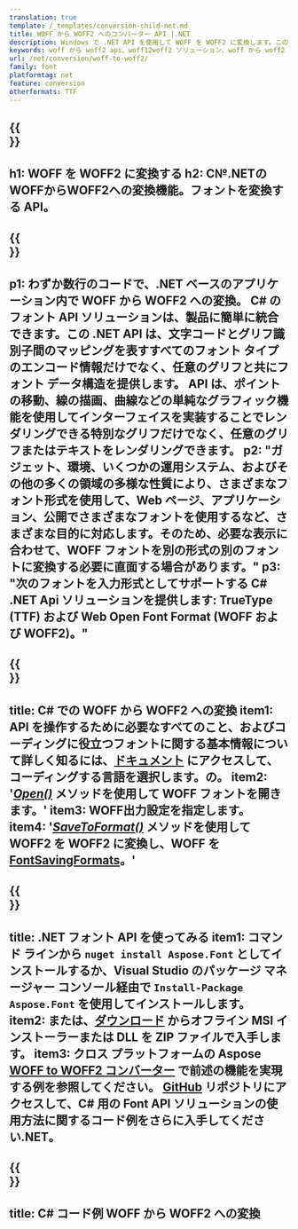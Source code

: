 ```yaml
---
translation: true
template: /_templates/conversion-child-net.md
title: WOFF から WOFF2 へのコンバーター API |.NET
description: Windows で .NET API を使用して WOFF を WOFF2 に変換します。このネイティブの WOFF から WOFF2 へのフォント変換機能を独自のソリューションに統合します。
keywords: woff から woff2 api、woff12woff2 ソリューション、woff から woff2 net
url: /net/conversion/woff-to-woff2/
family: font
platformtag: net
feature: conversion
otherformats: TTF
---
```


{{<section banner>}}
---
h1: WOFF を WOFF2 に変換する
h2: C№.NETのWOFFからWOFF2への変換機能。フォントを変換する API。
---

{{<section overview>}}
---
p1: わずか数行のコードで、.NET ベースのアプリケーション内で WOFF から WOFF2 への変換。 С# のフォント API ソリューションは、製品に簡単に統合できます。この .NET API は、文字コードとグリフ識別子間のマッピングを表すすべてのフォント タイプのエンコード情報だけでなく、任意のグリフと共にフォント データ構造を提供します。 API は、ポイントの移動、線の描画、曲線などの単純なグラフィック機能を使用してインターフェイスを実装することでレンダリングできる特別なグリフだけでなく、任意のグリフまたはテキストをレンダリングできます。
p2: "ガジェット、環境、いくつかの運用システム、およびその他の多くの領域の多様な性質により、さまざまなフォント形式を使用して、Web ページ、アプリケーション、公開でさまざまなフォントを使用するなど、さまざまな目的に対応します。そのため、必要な表示に合わせて、WOFF フォントを別の形式の別のフォントに変換する必要に直面する場合があります。"
p3: "次のフォントを入力形式としてサポートする С# .NET Api ソリューションを提供します: TrueType (TTF) および Web Open Font Format (WOFF および WOFF2)。"
---

{{<section feature1>}}
---
title: C# での WOFF から WOFF2 への変換
item1: API を操作するために必要なすべてのこと、およびコーディングに役立つフォントに関する基本情報について詳しく知るには、[ドキュメント](https://docs.aspose.com/font/) にアクセスして、コーディングする言語を選択します。の。
item2: '[*Open()*](https://reference.aspose.com/font/net/aspose.font/font/open/) メソッドを使用して WOFF フォントを開きます。'
item3: WOFF出力設定を指定します。
item4: '[*SaveToFormat()*](https://reference.aspose.com/font/net/aspose.font/font/savetoformat/) メソッドを使用して WOFF2 を WOFF2 に変換し、WOFF を [FontSavingFormats](https://reference.aspose.com/font/net/aspose.font/fontsavingformats/)。'
---

{{<section feature2>}}
---
title: .NET フォント API を使ってみる
item1: コマンド ラインから ```nuget install Aspose.Font``` としてインストールするか、Visual Studio のパッケージ マネージャー コンソール経由で ```Install-Package Aspose.Font``` を使用してインストールします。
item2: または、[ダウンロード](https://downloads.aspose.com/font/net) からオフライン MSI インストーラーまたは DLL を ZIP ファイルで入手します。
item3: クロス プラットフォームの Aspose [WOFF to WOFF2 コンバーター](https://products.aspose.app/font/conversion/woff-to-woff2) で前述の機能を実現する例を参照してください。 [GitHub](https://github.com/aspose-font/Aspose.Font-Documentation/tree/master/net-examples) リポジトリにアクセスして、C# 用の Font API ソリューションの使用方法に関するコード例をさらに入手してください.NET。
---

{{<section codeexample>}}
---
title: C# コード例 WOFF から WOFF2 への変換
---
